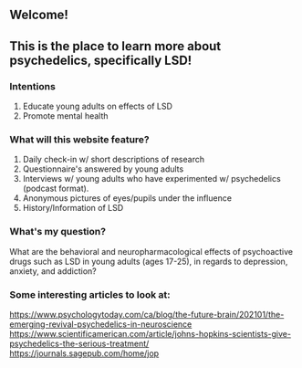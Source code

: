 ## Welcome!

## This is the place to learn more about psychedelics, specifically LSD!

### Intentions

1. Educate young adults on effects of LSD
2. Promote mental health

### What will this website feature?

1. Daily check-in w/ short descriptions of research
2. Questionnaire's answered by young adults
3. Interviews w/ young adults who have experimented w/ psychedelics (podcast format).
4. Anonymous pictures of eyes/pupils under the influence
5. History/Information of LSD

### What's my question?

What are the behavioral and neuropharmacological effects of psychoactive drugs such as LSD in young adults (ages 17-25), in regards to depression, anxiety, and addiction? 

### Some interesting articles to look at:

https://www.psychologytoday.com/ca/blog/the-future-brain/202101/the-emerging-revival-psychedelics-in-neuroscience 
https://www.scientificamerican.com/article/johns-hopkins-scientists-give-psychedelics-the-serious-treatment/ 
https://journals.sagepub.com/home/jop 


